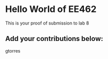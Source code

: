 # Hello World of EE462
This is your proof of submission to lab 8

## Add your contributions below:
gtorres


